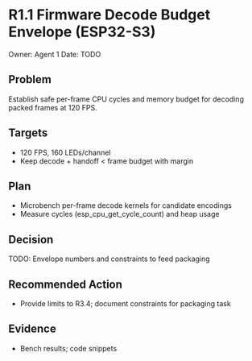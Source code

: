 # R1.1 Firmware Decode Budget Envelope (ESP32-S3)

Owner: Agent 1
Date: TODO

## Problem
Establish safe per-frame CPU cycles and memory budget for decoding packed frames at 120 FPS.

## Targets
- 120 FPS, 160 LEDs/channel
- Keep decode + handoff < frame budget with margin

## Plan
- Microbench per-frame decode kernels for candidate encodings
- Measure cycles (esp_cpu_get_cycle_count) and heap usage

## Decision
TODO: Envelope numbers and constraints to feed packaging

## Recommended Action
- Provide limits to R3.4; document constraints for packaging task

## Evidence
- Bench results; code snippets

